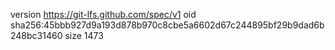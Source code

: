 version https://git-lfs.github.com/spec/v1
oid sha256:45bbb927d9a193d878b970c8cbe5a6602d67c244895bf29b9dad6b248bc31460
size 1473
